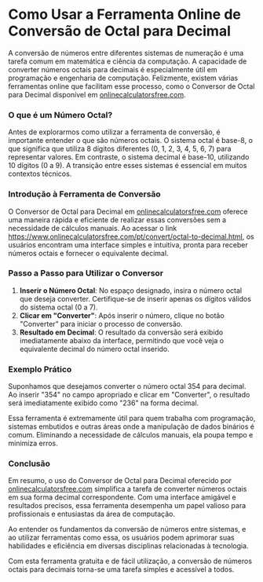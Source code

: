 Como Usar a Ferramenta Online de Conversão de Octal para Decimal
================================================================

A conversão de números entre diferentes sistemas de numeração é uma tarefa comum em matemática e ciência da computação. A capacidade de converter números octais para decimais é especialmente útil em programação e engenharia de computação. Felizmente, existem várias ferramentas online que facilitam esse processo, como o Conversor de Octal para Decimal disponível em [onlinecalculatorsfree.com](http://onlinecalculatorsfree.com).

### O que é um Número Octal?

Antes de explorarmos como utilizar a ferramenta de conversão, é importante entender o que são números octais. O sistema octal é base-8, o que significa que utiliza 8 dígitos diferentes (0, 1, 2, 3, 4, 5, 6, 7) para representar valores. Em contraste, o sistema decimal é base-10, utilizando 10 dígitos (0 a 9). A transição entre esses sistemas é essencial em muitos contextos técnicos.

### Introdução à Ferramenta de Conversão

O Conversor de Octal para Decimal em [onlinecalculatorsfree.com](http://onlinecalculatorsfree.com) oferece uma maneira rápida e eficiente de realizar essas conversões sem a necessidade de cálculos manuais. Ao acessar o link <https://www.onlinecalculatorsfree.com/pt/convert/octal-to-decimal.html>, os usuários encontram uma interface simples e intuitiva, pronta para receber números octais e fornecer o equivalente decimal.

### Passo a Passo para Utilizar o Conversor

1. **Inserir o Número Octal**: No espaço designado, insira o número octal que deseja converter. Certifique-se de inserir apenas os dígitos válidos do sistema octal (0 a 7).
2. **Clicar em "Converter"**: Após inserir o número, clique no botão "Converter" para iniciar o processo de conversão.
3. **Resultado em Decimal**: O resultado da conversão será exibido imediatamente abaixo da interface, permitindo que você veja o equivalente decimal do número octal inserido.

### Exemplo Prático

Suponhamos que desejamos converter o número octal 354 para decimal. Ao inserir "354" no campo apropriado e clicar em "Converter", o resultado será imediatamente exibido como "236" na forma decimal.

Essa ferramenta é extremamente útil para quem trabalha com programação, sistemas embutidos e outras áreas onde a manipulação de dados binários é comum. Eliminando a necessidade de cálculos manuais, ela poupa tempo e minimiza erros.

### Conclusão

Em resumo, o uso do Conversor de Octal para Decimal oferecido por [onlinecalculatorsfree.com](http://onlinecalculatorsfree.com) simplifica a tarefa de converter números octais em sua forma decimal correspondente. Com uma interface amigável e resultados precisos, essa ferramenta desempenha um papel valioso para profissionais e entusiastas da área de computação.

Ao entender os fundamentos da conversão de números entre sistemas, e ao utilizar ferramentas como essa, os usuários podem aprimorar suas habilidades e eficiência em diversas disciplinas relacionadas à tecnologia.

Com esta ferramenta gratuita e de fácil utilização, a conversão de números octais para decimais torna-se uma tarefa simples e acessível a todos.